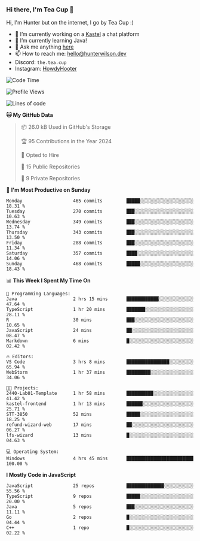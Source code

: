 ### Hi there, I'm Tea Cup 👋 

Hi, I'm Hunter but on the internet, I go by Tea Cup :)

- 🔭 I’m currently working on a [Kastel](https://github.com/KastelApp) a chat platform
- 🌱 I’m currently learning Java!
- 💬 Ask me anything [here](https://github.com/TheTeaCup/TheTeaCup/issues)
- 📫 How to reach me: [hello@hunterwilson.dev](mailto:hello@hunterwilson.dev)
- Discord: `the.tea.cup`
- Instagram: [HowdyHooter](https://instagram.com/HowdyHooter)

<!--START_SECTION:waka-->
![Code Time](http://img.shields.io/badge/Code%20Time-456%20hrs%208%20mins-blue)

![Profile Views](http://img.shields.io/badge/Profile%20Views-4-blue)

![Lines of code](https://img.shields.io/badge/From%20Hello%20World%20I%27ve%20Written-890.9%20thousand%20lines%20of%20code-blue)

**🐱 My GitHub Data** 

> 📦 26.0 kB Used in GitHub's Storage 
 > 
> 🏆 95 Contributions in the Year 2024
 > 
> 💼 Opted to Hire
 > 
> 📜 15 Public Repositories 
 > 
> 🔑 9 Private Repositories 
 > 
📅 **I'm Most Productive on Sunday** 

```text
Monday                   465 commits         █████░░░░░░░░░░░░░░░░░░░░   18.31 % 
Tuesday                  270 commits         ███░░░░░░░░░░░░░░░░░░░░░░   10.63 % 
Wednesday                349 commits         ███░░░░░░░░░░░░░░░░░░░░░░   13.74 % 
Thursday                 343 commits         ███░░░░░░░░░░░░░░░░░░░░░░   13.50 % 
Friday                   288 commits         ███░░░░░░░░░░░░░░░░░░░░░░   11.34 % 
Saturday                 357 commits         ████░░░░░░░░░░░░░░░░░░░░░   14.06 % 
Sunday                   468 commits         █████░░░░░░░░░░░░░░░░░░░░   18.43 % 
```


📊 **This Week I Spent My Time On** 

```text
💬 Programming Languages: 
Java                     2 hrs 15 mins       ████████████░░░░░░░░░░░░░   47.64 % 
TypeScript               1 hr 20 mins        ███████░░░░░░░░░░░░░░░░░░   28.11 % 
R                        30 mins             ███░░░░░░░░░░░░░░░░░░░░░░   10.65 % 
JavaScript               24 mins             ██░░░░░░░░░░░░░░░░░░░░░░░   08.47 % 
Markdown                 6 mins              █░░░░░░░░░░░░░░░░░░░░░░░░   02.42 % 

🔥 Editors: 
VS Code                  3 hrs 8 mins        ████████████████░░░░░░░░░   65.94 % 
WebStorm                 1 hr 37 mins        █████████░░░░░░░░░░░░░░░░   34.06 % 

🐱‍💻 Projects: 
2440-Lab01-Template      1 hr 58 mins        ██████████░░░░░░░░░░░░░░░   41.42 % 
kastel-frontend          1 hr 13 mins        ██████░░░░░░░░░░░░░░░░░░░   25.71 % 
STT-3850                 52 mins             █████░░░░░░░░░░░░░░░░░░░░   18.25 % 
refund-wizard-web        17 mins             ██░░░░░░░░░░░░░░░░░░░░░░░   06.27 % 
lfs-wizard               13 mins             █░░░░░░░░░░░░░░░░░░░░░░░░   04.63 % 

💻 Operating System: 
Windows                  4 hrs 45 mins       █████████████████████████   100.00 % 
```

**I Mostly Code in JavaScript** 

```text
JavaScript               25 repos            ██████████████░░░░░░░░░░░   55.56 % 
TypeScript               9 repos             █████░░░░░░░░░░░░░░░░░░░░   20.00 % 
Java                     5 repos             ███░░░░░░░░░░░░░░░░░░░░░░   11.11 % 
Go                       2 repos             █░░░░░░░░░░░░░░░░░░░░░░░░   04.44 % 
C++                      1 repo              █░░░░░░░░░░░░░░░░░░░░░░░░   02.22 % 
```




<!--END_SECTION:waka-->
